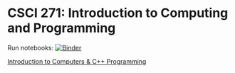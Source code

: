 # CSCI 271: Introduction to Computing and Programming

Run notebooks: [![Binder](https://mybinder.org/badge.svg)](https://mybinder.org/v2/gh/wildart/CSCI271/master?filepath=notebooks)

[Introduction to Computers & C++ Programming](docs/Introduction_to_Computers_and_C++_Programming.md)
